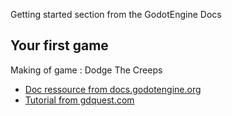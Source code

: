 
Getting started section from the GodotEngine Docs

## Your first game

Making of game : Dodge The Creeps  

* [Doc ressource from docs.godotengine.org](https://docs.godotengine.org/en/3.4/getting_started/step_by_step/your_first_game.html)
* [Tutorial from gdquest.com](https://www.gdquest.com/tutorial/godot/learning-paths/getting-started-in-2021/chapter/1.getting-started/)


